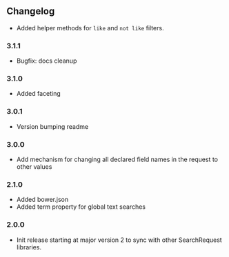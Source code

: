 ## Changelog

- Added helper methods for `like` and `not like` filters.

### 3.1.1
- Bugfix: docs cleanup

### 3.1.0
- Added faceting

### 3.0.1
- Version bumping readme

### 3.0.0
- Add mechanism for changing all declared field names in the request to other values

### 2.1.0
- Added bower.json
- Added term property for global text searches

### 2.0.0
- Init release starting at major version 2 to sync with other SearchRequest libraries.